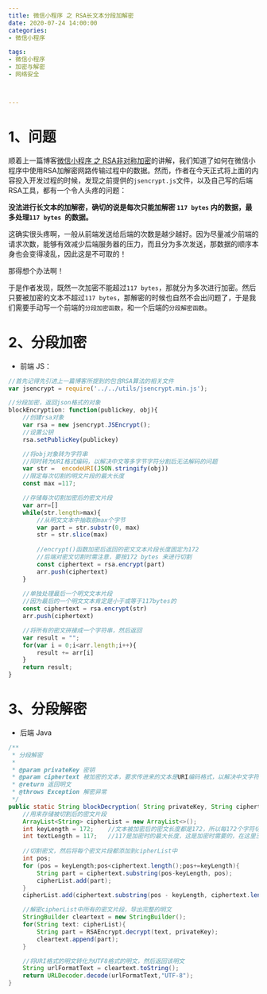 ```yaml
---
title: 微信小程序 之 RSA长文本分段加解密
date: 2020-07-24 14:00:00
categories:
- 微信小程序

tags:
- 微信小程序
- 加密与解密
- 网络安全



---
```








# 1、问题

顺着上一篇博客[微信小程序 之 RSA非对称加密](https://bingcu.top/2020/07/23/%E5%BE%AE%E4%BF%A1%E5%B0%8F%E7%A8%8B%E5%BA%8F%E4%B9%8BRSA%E9%9D%9E%E5%AF%B9%E7%A7%B0%E5%8A%A0%E5%AF%86/)的讲解，我们知道了如何在微信小程序中使用RSA加解密网路传输过程中的数据。然而，作者在今天正式将上面的内容投入开发过程的时候，发现之前提供的`jsencrypt.js`文件，以及自己写的后端RSA工具，都有一个令人头疼的问题：

**没法进行长文本的加解密，确切的说是每次只能加解密 `117 bytes` 内的数据，最多处理`117 bytes `的数据。**

这确实很头疼啊，一般从前端发送给后端的次数是越少越好。因为尽量减少前端的请求次数，能够有效减少后端服务器的压力，而且分为多次发送，那数据的顺序本身也会变得凌乱，因此这是不可取的！

那得想个办法啊！

于是作者发现，既然一次加密不能超过`117 bytes`，那就分为多次进行加密。然后只要被加密的文本不超过`117 bytes`，那解密的时候也自然不会出问题了，于是我们需要手动写一个前端的`分段加密函数`，和一个后端的`分段解密函数`。





# 2、分段加密

- 前端 JS：



```js
//首先记得先引进上一篇博客所提到的包含RSA算法的相关文件
var jsencrypt = require('../../utils/jsencrypt.min.js');
```



```js
//分段加密，返回json格式的对象
blockEncryption: function(publickey, obj){
    //创建rsa对象
    var rsa = new jsencrypt.JSEncrypt();
    //设置公钥
    rsa.setPublicKey(publickey)

    //将obj对象转为字符串
    //同时转为URI格式编码，以解决中文等多字节字符分割后无法解码的问题
    var str =  encodeURI(JSON.stringify(obj))
    //限定每次切割的明文片段的最大长度
    const max =117;

    //存储每次切割加密后的密文片段
    var arr=[]
    while(str.length>max){
        //从明文文本中抽取前max个字节
        var part = str.substr(0, max)
        str = str.slice(max)
        
        //encrypt()函数加密后返回的密文文本片段长度固定为172
        //后端对密文切割时需注意，要按172 bytes 来进行切割
        const ciphertext = rsa.encrypt(part)
        arr.push(ciphertext)
    }
    
    //单独处理最后一个明文文本片段
    //因为最后的一个明文文本肯定是小于或等于117bytes的
    const ciphertext = rsa.encrypt(str)
    arr.push(ciphertext)

    //将所有的密文拼接成一个字符串，然后返回
    var result = "";
    for(var i = 0;i<arr.length;i++){
        result += arr[i]
    }
    return result;
}
```

# 3、分段解密

- 后端 Java



```java
/**
 * 分段解密
 *
 * @param privateKey 密钥
 * @param ciphertext 被加密的文本，要求传进来的文本是URI编码格式，以解决中文字符占用多字节的情况
 * @return 返回明文
 * @throws Exception 解密异常
 */
public static String blockDecryption( String privateKey, String ciphertext) throws Exception {
    //用来存储被切割后的密文片段
    ArrayList<String> cipherList = new ArrayList<>();
    int keyLength = 172;    //文本被加密后的密文长度都是172，所以每172个字符切割一次
    int textLength = 117;   //117是加密时的最大长度，这是加密时需要的，在这里没用，只是为了提醒一下
    
    //切割密文，然后将每个密文片段都添加到cipherList中
    int pos;
    for (pos = keyLength;pos<ciphertext.length();pos+=keyLength){
        String part = ciphertext.substring(pos-keyLength, pos);
        cipherList.add(part);
    }
    cipherList.add(ciphertext.substring(pos - keyLength, ciphertext.length()) );

    //解密cipherList中所有的密文片段，导出完整的明文
    StringBuilder cleartext = new StringBuilder();
    for(String text: cipherList){
        String part = RSAEncrypt.decrypt(text, privateKey);
        cleartext.append(part);
    }

    //将URI格式的明文转化为UTF8格式的明文，然后返回该明文
    String urlFormatText = cleartext.toString();
    return URLDecoder.decode(urlFormatText,"UTF-8");
}
```

